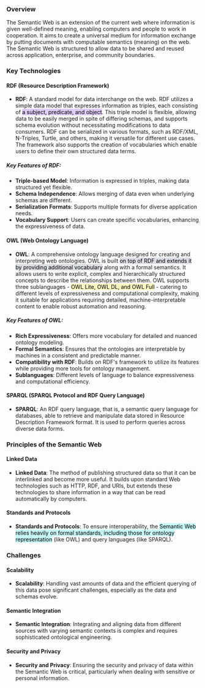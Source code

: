 ### Overview

The Semantic Web is an extension of the current web where information is given well-defined meaning, enabling computers and people to work in cooperation. It aims to create a universal medium for information exchange by putting documents with computable semantics (meaning) on the web. The Semantic Web is structured to allow data to be shared and reused across application, enterprise, and community boundaries.

### Key Technologies

#### RDF (Resource Description Framework)

- **RDF**: A standard model for data interchange on the web. RDF utilizes a simple data model that expresses information as triples, each consisting of <mark style="background: #D2B3FFA6;">a subject, predicate, and object</mark>. This triple model is flexible, allowing data to be easily merged in spite of differing schemas, and supports schema evolution without necessitating modifications to data consumers. RDF can be serialized in various formats, such as RDF/XML, N-Triples, Turtle, and others, making it versatile for different use cases. The framework also supports the creation of vocabularies which enable users to define their own structured data terms.

##### Key Features of RDF:

- **Triple-based Model**: Information is expressed in triples, making data structured yet flexible.
- **Schema Independence**: Allows merging of data even when underlying schemas are different.
- **Serialization Formats**: Supports multiple formats for diverse application needs.
- **Vocabulary Support**: Users can create specific vocabularies, enhancing the expressiveness of data.

#### OWL (Web Ontology Language)

- **OWL**: A comprehensive ontology language designed for creating and interpreting web ontologies. OWL is built <mark style="background: #CACFD9A6;">on top of RDF and extends it by providing additional vocabulary</mark> along with a formal semantics. It allows users to write explicit, complex and hierarchically structured concepts to describe the relationships between them. OWL supports three sublanguages - <mark style="background: #FFF3A3A6;">OWL Lite, OWL DL, and OWL Full</mark> - catering to different levels of expressiveness and computational complexity, making it suitable for applications requiring detailed, machine-interpretable content to enable robust automation and reasoning.

##### Key Features of OWL:

- **Rich Expressiveness**: Offers more vocabulary for detailed and nuanced ontology modeling.
- **Formal Semantics**: Ensures that the ontologies are interpretable by machines in a consistent and predictable manner.
- **Compatibility with RDF**: Builds on RDF's framework to utilize its features while providing more tools for ontology management.
- **Sublanguages**: Different levels of language to balance expressiveness and computational efficiency.

#### SPARQL (SPARQL Protocol and RDF Query Language)
- **SPARQL**: An RDF query language, that is, a semantic query language for databases, able to retrieve and manipulate data stored in Resource Description Framework format. It is used to perform queries across diverse data forms.

### Principles of the Semantic Web

#### Linked Data
- **Linked Data**: The method of publishing structured data so that it can be interlinked and become more useful. It builds upon standard Web technologies such as HTTP, RDF, and URIs, but extends these technologies to share information in a way that can be read automatically by computers.

#### Standards and Protocols
- **Standards and Protocols**: To ensure interoperability, the <mark style="background: #ABF7F7A6;">Semantic Web relies heavily on formal standards, including those for ontology representation</mark> (like OWL) and query languages (like SPARQL).

### Challenges

#### Scalability
- **Scalability**: Handling vast amounts of data and the efficient querying of this data pose significant challenges, especially as the data and schemas evolve.

#### Semantic Integration
- **Semantic Integration**: Integrating and aligning data from different sources with varying semantic contexts is complex and requires sophisticated ontological engineering.

#### Security and Privacy
- **Security and Privacy**: Ensuring the security and privacy of data within the Semantic Web is critical, particularly when dealing with sensitive or personal information.